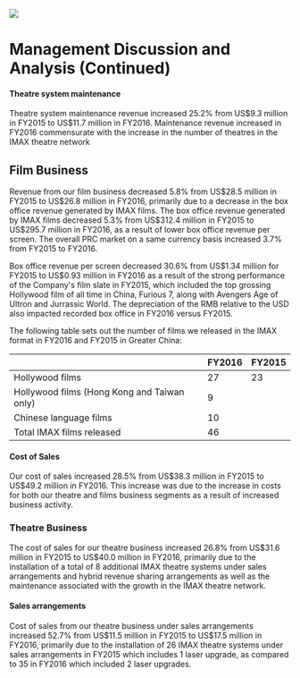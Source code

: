 ![](_page_0_Picture_0.jpeg)

# Management Discussion and Analysis (Continued)

#### Theatre system maintenance

Theatre system maintenance revenue increased 25.2% from US\$9.3 million in FY2015 to US\$11.7 million in FY2016. Maintenance revenue increased in FY2016 commensurate with the increase in the number of theatres in the IMAX theatre network

## **Film Business**

Revenue from our film business decreased 5.8% from US\$28.5 million in FY2015 to US\$26.8 million in FY2016, primarily due to a decrease in the box office revenue generated by IMAX films. The box office revenue generated by IMAX films decreased 5.3% from US\$312.4 million in FY2015 to US\$295.7 million in FY2016, as a result of lower box office revenue per screen. The overall PRC market on a same currency basis increased 3.7% from FY2015 to FY2016.

Box office revenue per screen decreased 30.6% from US\$1.34 million for FY2015 to US\$0.93 million in FY2016 as a result of the strong performance of the Company's film slate in FY2015, which included the top grossing Hollywood film of all time in China, Furious 7, along with Avengers Age of Ultron and Jurrassic World. The depreciation of the RMB relative to the USD also impacted recorded box office in FY2016 versus FY2015.

The following table sets out the number of films we released in the IMAX format in FY2016 and FY2015 in Greater China:

|                                             | FY2016 | FY2015 |
|---------------------------------------------|--------|--------|
| Hollywood films                             | 27     | 23     |
| Hollywood films (Hong Kong and Taiwan only) | 9      |        |
| Chinese language films                      | 10     |        |
| Total IMAX films released                   | 46     |        |

#### **Cost of Sales**

Our cost of sales increased 28.5% from US\$38.3 million in FY2015 to US\$49.2 million in FY2016. This increase was due to the increase in costs for both our theatre and films business segments as a result of increased business activity.

### **Theatre Business**

The cost of sales for our theatre business increased 26.8% from US\$31.6 million in FY2015 to US\$40.0 million in FY2016, primarily due to the installation of a total of 8 additional IMAX theatre systems under sales arrangements and hybrid revenue sharing arrangements as well as the maintenance associated with the growth in the IMAX theatre network.

#### Sales arrangements

Cost of sales from our theatre business under sales arrangements increased 52.7% from US\$11.5 million in FY2015 to US\$17.5 million in FY2016, primarily due to the installation of 26 IMAX theatre systems under sales arrangements in FY2015 which includes 1 laser upgrade, as compared to 35 in FY2016 which included 2 laser upgrades.